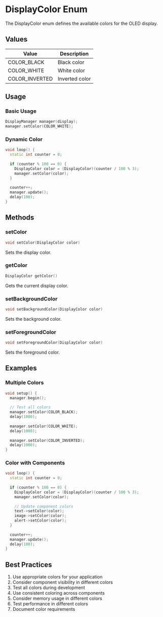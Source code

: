 # DisplayColor Enum

The DisplayColor enum defines the available colors for the OLED display.

## Values

| Value | Description |
|-------|-------------|
| COLOR_BLACK | Black color |
| COLOR_WHITE | White color |
| COLOR_INVERTED | Inverted color |

## Usage

### Basic Usage
```cpp
DisplayManager manager(display);
manager.setColor(COLOR_WHITE);
```

### Dynamic Color
```cpp
void loop() {
  static int counter = 0;
  
  if (counter % 100 == 0) {
    DisplayColor color = (DisplayColor)(counter / 100 % 3);
    manager.setColor(color);
  }
  
  counter++;
  manager.update();
  delay(100);
}
```

## Methods

### setColor
```cpp
void setColor(DisplayColor color)
```
Sets the display color.

### getColor
```cpp
DisplayColor getColor()
```
Gets the current display color.

### setBackgroundColor
```cpp
void setBackgroundColor(DisplayColor color)
```
Sets the background color.

### setForegroundColor
```cpp
void setForegroundColor(DisplayColor color)
```
Sets the foreground color.

## Examples

### Multiple Colors
```cpp
void setup() {
  manager.begin();
  
  // Test all colors
  manager.setColor(COLOR_BLACK);
  delay(1000);
  
  manager.setColor(COLOR_WHITE);
  delay(1000);
  
  manager.setColor(COLOR_INVERTED);
  delay(1000);
}
```

### Color with Components
```cpp
void loop() {
  static int counter = 0;
  
  if (counter % 100 == 0) {
    DisplayColor color = (DisplayColor)(counter / 100 % 3);
    manager.setColor(color);
    
    // Update component colors
    text->setColor(color);
    image->setColor(color);
    alert->setColor(color);
  }
  
  counter++;
  manager.update();
  delay(100);
}
```

## Best Practices

1. Use appropriate colors for your application
2. Consider component visibility in different colors
3. Test all colors during development
4. Use consistent coloring across components
5. Consider memory usage in different colors
6. Test performance in different colors
7. Document color requirements 